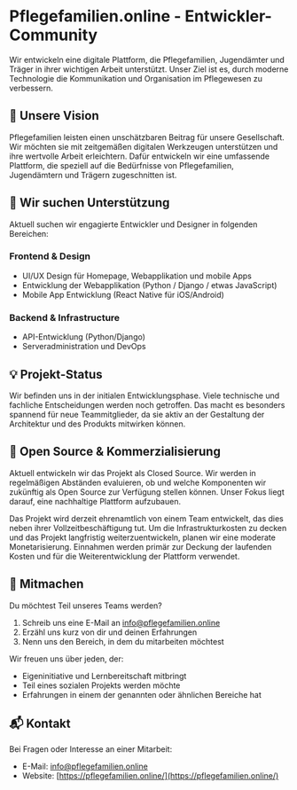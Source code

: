 # Pflegefamilien.online \- Entwickler-Community

Wir entwickeln eine digitale Plattform, die Pflegefamilien, Jugendämter und Träger in ihrer wichtigen Arbeit unterstützt. Unser Ziel ist es, durch moderne Technologie die Kommunikation und Organisation im Pflegewesen zu verbessern.

## 🎯 Unsere Vision

Pflegefamilien leisten einen unschätzbaren Beitrag für unsere Gesellschaft. Wir möchten sie mit zeitgemäßen digitalen Werkzeugen unterstützen und ihre wertvolle Arbeit erleichtern. Dafür entwickeln wir eine umfassende Plattform, die speziell auf die Bedürfnisse von Pflegefamilien, Jugendämtern und Trägern zugeschnitten ist.

## 🤝 Wir suchen Unterstützung

Aktuell suchen wir engagierte Entwickler und Designer in folgenden Bereichen:

### Frontend & Design

- UI/UX Design für Homepage, Webapplikation und mobile Apps  
- Entwicklung der Webapplikation (Python / Django / etwas JavaScript)  
- Mobile App Entwicklung (React Native für iOS/Android)

### Backend & Infrastructure

- API-Entwicklung (Python/Django)  
- Serveradministration und DevOps

## 💡 Projekt-Status

Wir befinden uns in der initialen Entwicklungsphase. Viele technische und fachliche Entscheidungen werden noch getroffen. Das macht es besonders spannend für neue Teammitglieder, da sie aktiv an der Gestaltung der Architektur und des Produkts mitwirken können.

## 📘 Open Source & Kommerzialisierung

Aktuell entwickeln wir das Projekt als Closed Source. Wir werden in regelmäßigen Abständen evaluieren, ob und welche Komponenten wir zukünftig als Open Source zur Verfügung stellen können. Unser Fokus liegt darauf, eine nachhaltige Plattform aufzubauen.

Das Projekt wird derzeit ehrenamtlich von einem Team entwickelt, das dies neben ihrer Vollzeitbeschäftigung tut. Um die Infrastrukturkosten zu decken und das Projekt langfristig weiterzuentwickeln, planen wir eine moderate Monetarisierung. Einnahmen werden primär zur Deckung der laufenden Kosten und für die Weiterentwicklung der Plattform verwendet.

## 🚀 Mitmachen

Du möchtest Teil unseres Teams werden?  

1. Schreib uns eine E-Mail an [info@pflegefamilien.online](info@pflegefamilien.online)  
2. Erzähl uns kurz von dir und deinen Erfahrungen  
3. Nenn uns den Bereich, in dem du mitarbeiten möchtest

Wir freuen uns über jeden, der:  

- Eigeninitiative und Lernbereitschaft mitbringt  
- Teil eines sozialen Projekts werden möchte  
- Erfahrungen in einem der genannten oder ähnlichen Bereiche hat

## 📬 Kontakt

Bei Fragen oder Interesse an einer Mitarbeit:  

- E-Mail: [info@pflegefamilien.online](info@pflegefamilien.online)
- Website: [https://pflegefamilien.online/](https://pflegefamilien.online/)

